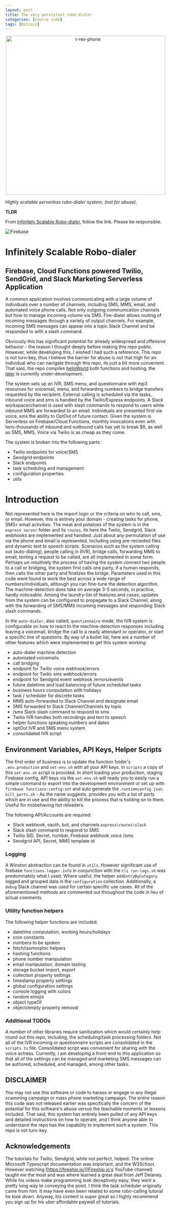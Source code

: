 ```yaml
---
layout: post
title: The very persistent robo-dialer
categories: [source code]
tags: [Bitcoin]
---
```


<div style="text-align: center">
<a href='https://bluebird4udaily.wordpress.com/2016/04/12/a-dinosaur-and-a-cell-phone/'>
<img src="{{ site.baseurl }}/images/t-rex-phone.jpeg" alt="t-rex-phone" style="width: 500px;"/>
</a>
</div>

_Highly scalable serverless robo-dialer system, (not for abuse)._

__TLDR__

From [Infinitely Scalable Robo-dialer](https://github.com/pleasemarkdarkly/firedialer-example), follow the link. Please be responsible.

![Firebase](https://github.com/buildkite/emojis/raw/master/img-buildkite-64/firebase.png) 
# Infinitely Scalable Robo-dialer
## Firebase, Cloud Functions powered Twilio, SendGrid, and Slack Marketing Serverless Application
A common application involves communicating with a large volume of individuals over a number of channels, including SMS, MMS, email, and automated voice phone calls.  Not only outgoing communication channels but how to manage incoming volume via SMS. Fire-dialer allows routing of incoming messages through a variety of output channels. For example, incoming SMS messages can appear into a topic Slack Channel and be responded to with a slash command. 

Obviously this has significant potential for already widespread and offensive behavior - the reason I thought deeply before making this repo public. However, while developing this, I wished I had such a reference. This repo is not turn-key, thus I believe the barrier for abuse is not that high for an individual who can navigate through this repo, its just a bit more convenient. That said, the repo compiles [helloWorld](https://us-central1-example-4f999.cloudfunctions.net/helloWorld) both functions and hosting, the [later](https://example-4f999.web.app/) is currently under-development.

The system sets up an IVR, SMS menu, and questionnaire with mp3 resources for voicemail, menu, and forwarding numbers to bridge transfers requested by the recipient. External calling is scheduled via the tasks, inbound voice and sms is handled by the Twilio/Express endpoints. A Slack workspace/channel is used with slash commands to respond to users while inbound MMS are forwarded to an email. Individuals are presented first via voice, sms the ability to OptOut of future contact. Given the system is Serverless on Firebase/Cloud Functions, monthly invocations even with tens-thousands of inbound and outbound calls has yet to break $6, as well as SMS, MMS, Voice via Twilio is as cheap as they come.

The system is broken into the following parts:
* Twilio endpoints for voice/SMS
* Sendgrid endpoints
* Slack endpoints
* task scheduling and management
* configuration properties
* utils

# Introduction
Not represented here is the import logic or the criteria on who to call, sms, or email. However, this is entirely your domain - creating tasks for phone, SMS< email activities. The meat and potatoes of the system is in the `express server` folder and its `routes`, its here the Twilio, Sendgrid, Slack webhooks are implemented and handled. Just about any permutation of use via the phone and email is represented. Including using pre-recorded files and dynamic text to speech scripts. Scenarios such as the system calling out (auto-dialing), people calling in (IVR), bridge calls, forwarding MMS to email, texting a request to be called, are all implemented in some form.  Perhaps un-intuitively the process of having the system connect two people to a call or bridging, the system first calls one party, if a human responds, then calls the other party and finalizes the bridge. Parameters used in this code were found to work the best across a wide range of numbers/individuals, although you can fine-tune the detection algorithm. The machine-detection does take on average 3-5 seconds, in practice, hardly noticeable.  Among the laundry-list of features and cases, updates from the system can be configured to propagate to a Slack Channel, along with the forwarding of SMS/MMS incoming messages and responding Slack slash commands. 

In the `auto-dialer`, also called, `questionnaire` mode, the IVR system is configurable on how to react to the machine-detection responses including leaving a voicemail, bridge the call to a ready attendant or operator, or start a specific line of questions.   By way of a bullet list, here are a number of other features which were implemented to get this system working:

* auto-dialer machine detection
* automated voicemails
* call bridging
* endpoint for Twilio voice webhook/errors
* endpoint for Twilio sms webhook/errors
* endpoint for Sendgrid event webhook /errors/events
* future datetime and load balancing of future scheduled tasks
* business hours computation with holidays
* task / scheduler for discrete tasks
* MMS auto-forwarded to Slack Channel and designate email
* SMS forwarded to Slack Channel/Channels by topic
* /sms Slack slash command to respond to sms
* Twilio IVR handles both recordings and text to speech
* helper functions speaking numbers and dates
* optOut IVR and SMS menu system
* consolidated IVR script

## Environment Variables, API Keys, Helper Scripts
The first order of business is to update the function folder's `.env.production` and `set-env.sh` with all your API keys. In `scripts` a copy of this `set-env.sh` script is provided. In short loading your production, staging Firebase config, API keys via the `set-env.sh` will ready you to easily run a simple command to export into the development environment or set up with `firebase functions:config:set` and auto generate the .`runtimeconfig.json`.  `kill_ports.sh` - As the name suggests, provides you with a list of ports which are in use and the ability to kill the process that is holding on to them. Useful for misbehaving hot reloaders. 

The following API/Accounts are required:
* Slack webhook, oauth, bot, and channels `express\routes\slack`
* Slack slash command to respond to SMS
* Twilio SID, Secret, number, Firebase webhook voice /sms
* Sendgrid API, Secret, MMS template id

### Logging
A Winston abstraction can be found in `utils`. However significant use of firebase `functions.logger.info` in conjunction with the `cli run-logs.sh` was predominately what I used. Where useful, the helper `addEntryByCategory` logged and grouped data in the `configuration` collection. Additionally, a `debug` Slack channel was used for certain specific use cases. All of the aforementioned methods are commented out throughout the code in lieu of actual comments.

### Utility function helpers
The following helper functions are included:
* datetime computation, working hours/holidays
* cron constants
* numbers to be spoken
* fetch/isomorphic helpers
* hashing functions
* phone number manipulation
* email manipulation, domain testing
* storage bucket import, export
* collection property settings
* timestamp property settings
* global configuration settings
* console logging with colors
* random emojis
* object typeOf
* object/empty property removal

### Additional TODOs
A number of other libraries require sanitization which would certainly help round out this repo, including, the scheduling/task processing folders. Not all of the IVR incoming or questionnaire scripts are consolidated in the `scripts.ts` file.  Consolidated script was convenient for sharing with the voice actress. Currently, I am developing a front-end to this application so that all of the settings can be managed and marketing SMS messages can be authored, scheduled, and managed, among other tasks.

## DISCLAIMER
You may not use this software or code to harass or engage in any illegal scamming campaign or mass phone marketing campaign. The entire reason this code was not released earlier was specifically the concern of the potential for this software's abuse versus the teachable moments or lessons included. That said, this system has entirely been pulled of any API keys and detailed instructions on how to operate, and I think anyone able to understand the repo has the capability to implement such a system. This repo is not turn-key. 

## Acknowledgements
The tutorials for Twilio, Sendgrid, while not perfect, helped. The online Microsoft Typescript documentation was important, and the W3School. However watching [https://fireship.io/](Fireship.io's YouTube channel) taught me the most and was where learned a great deal from Jeff Delaney. While his videos make programming look deceptively easy, they went a pretty long way to conveying the point. I think the task scheduler originally came from him. It may have even been related to some robo-calling tutorial he took down. Anyway, his content is super great so I highly recommend you sign up for his _uber_ affordable paywall of tutorials.  
